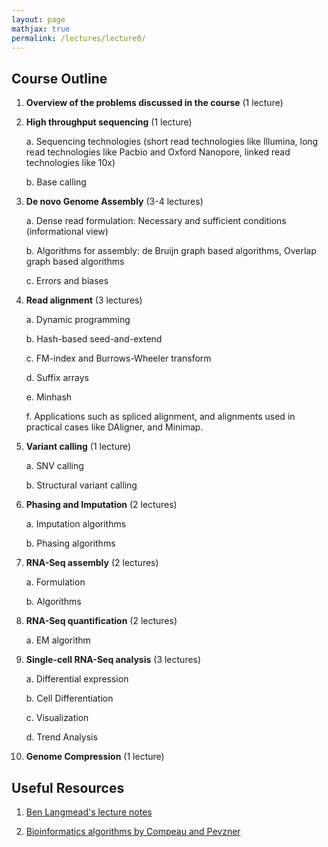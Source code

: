 ```yaml
---
layout: page
mathjax: true
permalink: /lectures/lecture0/
---
```


## Course Outline


1. **Overview of the problems discussed in the course** (1 lecture)

2. **High throughput sequencing** (1 lecture)

	a. Sequencing technologies (short read technologies like Illumina, long read technologies like Pacbio and Oxford Nanopore, linked read technologies like 10x)
	
	b.	Base calling
	
3. **De novo Genome Assembly** (3-4 lectures)

	a. Dense read formulation: Necessary and sufficient conditions (informational view)
	
	b. Algorithms for assembly: de Bruijn graph based algorithms, Overlap graph based algorithms
	
	c. Errors and biases
	
4. **Read alignment** (3 lectures)

	a. Dynamic programming
	
	b. Hash-based seed-and-extend
	
	c. FM-index and Burrows-Wheeler transform
	
	d. Suffix arrays
	
	e. Minhash
	
	f. Applications such as spliced alignment, and alignments used in practical cases like DAligner, and Minimap.

5. **Variant calling**  (1 lecture)

	a. SNV calling
	
	b. Structural variant calling
	
6. **Phasing and Imputation** (2 lectures)

	a. Imputation algorithms
	
	b. Phasing algorithms
	
7. **RNA-Seq assembly** (2 lectures)

	a. Formulation
	
	b. Algorithms
	
8. **RNA-Seq quantification** (2 lectures)
	
	a. EM algorithm
	
9. **Single-cell RNA-Seq analysis** (3 lectures)
	
	a. Differential expression 
	
	b. Cell Differentiation
	
	c. Visualization
	
	d. Trend Analysis

10. **Genome Compression** (1 lecture)

## Useful Resources


1. [Ben Langmead's lecture notes](http://www.langmead-lab.org/teaching-materials/)

2. [Bioinformatics algorithms by Compeau and Pevzner](http://bioinformaticsalgorithms.com/index.htm)
